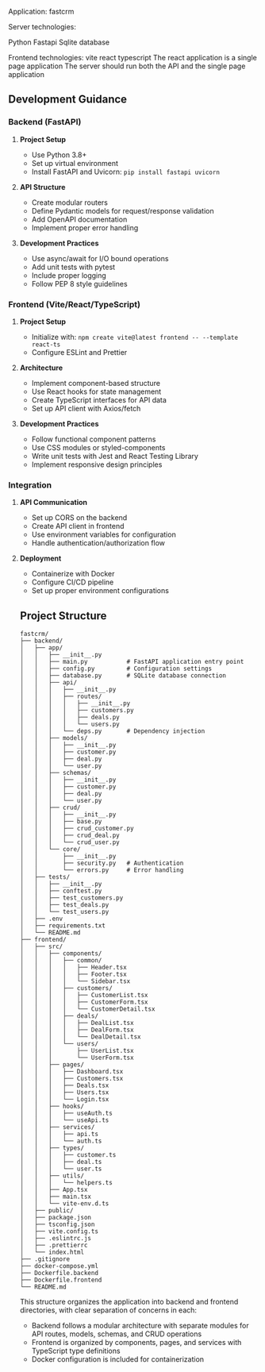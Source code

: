 
Application: fastcrm

Server technologies:

Python
Fastapi
Sqlite database

Frontend technologies:
vite
react
typescript
The react application is a single page application
The server should run both the API and the single page application


## Development Guidance

### Backend (FastAPI)

1. **Project Setup**
    - Use Python 3.8+ 
    - Set up virtual environment
    - Install FastAPI and Uvicorn: `pip install fastapi uvicorn`

2. **API Structure**
    - Create modular routers
    - Define Pydantic models for request/response validation
    - Add OpenAPI documentation
    - Implement proper error handling

3. **Development Practices**
    - Use async/await for I/O bound operations
    - Add unit tests with pytest
    - Include proper logging
    - Follow PEP 8 style guidelines

### Frontend (Vite/React/TypeScript)

1. **Project Setup**
    - Initialize with: `npm create vite@latest frontend -- --template react-ts`
    - Configure ESLint and Prettier

2. **Architecture**
    - Implement component-based structure
    - Use React hooks for state management
    - Create TypeScript interfaces for API data
    - Set up API client with Axios/fetch

3. **Development Practices**
    - Follow functional component patterns
    - Use CSS modules or styled-components
    - Write unit tests with Jest and React Testing Library
    - Implement responsive design principles

### Integration

1. **API Communication**
    - Set up CORS on the backend
    - Create API client in frontend
    - Use environment variables for configuration
    - Handle authentication/authorization flow

2. **Deployment**
    - Containerize with Docker
    - Configure CI/CD pipeline
    - Set up proper environment configurations

    ## Project Structure

    ```
    fastcrm/
    ├── backend/
    │   ├── app/
    │   │   ├── __init__.py
    │   │   ├── main.py           # FastAPI application entry point
    │   │   ├── config.py         # Configuration settings
    │   │   ├── database.py       # SQLite database connection
    │   │   ├── api/
    │   │   │   ├── __init__.py
    │   │   │   ├── routes/
    │   │   │   │   ├── __init__.py
    │   │   │   │   ├── customers.py
    │   │   │   │   ├── deals.py
    │   │   │   │   └── users.py
    │   │   │   └── deps.py       # Dependency injection
    │   │   ├── models/
    │   │   │   ├── __init__.py
    │   │   │   ├── customer.py
    │   │   │   ├── deal.py
    │   │   │   └── user.py
    │   │   ├── schemas/
    │   │   │   ├── __init__.py
    │   │   │   ├── customer.py
    │   │   │   ├── deal.py
    │   │   │   └── user.py
    │   │   ├── crud/
    │   │   │   ├── __init__.py
    │   │   │   ├── base.py
    │   │   │   ├── crud_customer.py
    │   │   │   ├── crud_deal.py
    │   │   │   └── crud_user.py
    │   │   └── core/
    │   │       ├── __init__.py
    │   │       ├── security.py   # Authentication
    │   │       └── errors.py     # Error handling
    │   ├── tests/
    │   │   ├── __init__.py
    │   │   ├── conftest.py
    │   │   ├── test_customers.py
    │   │   ├── test_deals.py
    │   │   └── test_users.py
    │   ├── .env
    │   ├── requirements.txt
    │   └── README.md
    ├── frontend/
    │   ├── src/
    │   │   ├── components/
    │   │   │   ├── common/
    │   │   │   │   ├── Header.tsx
    │   │   │   │   ├── Footer.tsx
    │   │   │   │   └── Sidebar.tsx
    │   │   │   ├── customers/
    │   │   │   │   ├── CustomerList.tsx
    │   │   │   │   ├── CustomerForm.tsx
    │   │   │   │   └── CustomerDetail.tsx
    │   │   │   ├── deals/
    │   │   │   │   ├── DealList.tsx
    │   │   │   │   ├── DealForm.tsx
    │   │   │   │   └── DealDetail.tsx
    │   │   │   └── users/
    │   │   │       ├── UserList.tsx
    │   │   │       └── UserForm.tsx
    │   │   ├── pages/
    │   │   │   ├── Dashboard.tsx
    │   │   │   ├── Customers.tsx
    │   │   │   ├── Deals.tsx
    │   │   │   ├── Users.tsx
    │   │   │   └── Login.tsx
    │   │   ├── hooks/
    │   │   │   ├── useAuth.ts
    │   │   │   └── useApi.ts
    │   │   ├── services/
    │   │   │   ├── api.ts
    │   │   │   └── auth.ts
    │   │   ├── types/
    │   │   │   ├── customer.ts
    │   │   │   ├── deal.ts
    │   │   │   └── user.ts
    │   │   ├── utils/
    │   │   │   └── helpers.ts
    │   │   ├── App.tsx
    │   │   ├── main.tsx
    │   │   └── vite-env.d.ts
    │   ├── public/
    │   ├── package.json
    │   ├── tsconfig.json
    │   ├── vite.config.ts
    │   ├── .eslintrc.js
    │   ├── .prettierrc
    │   └── index.html
    ├── .gitignore
    ├── docker-compose.yml
    ├── Dockerfile.backend
    ├── Dockerfile.frontend
    └── README.md
    ```

    This structure organizes the application into backend and frontend directories, with clear separation of concerns in each:

    - Backend follows a modular architecture with separate modules for API routes, models, schemas, and CRUD operations
    - Frontend is organized by components, pages, and services with TypeScript type definitions
    - Docker configuration is included for containerization
